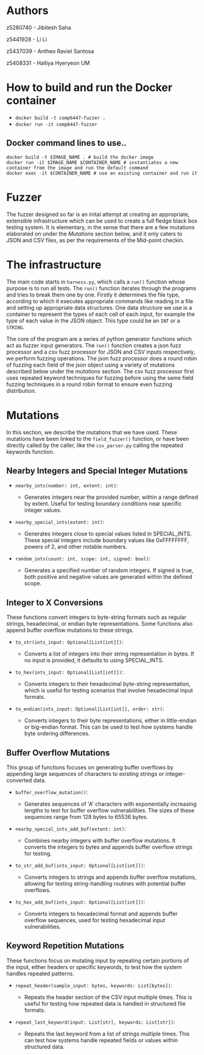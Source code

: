 # Authors
z5280740 - Jibitesh Saha

z5441928 - Li Li

z5437039 - Antheo Raviel Santosa

z5408331 - Halliya Hyeryeon UM

# How to build and run the Docker container

* `docker build -t comp6447-fuzzer .`
* `docker run -it comp6447-fuzzer`

## Docker command lines to use..
```
docker build -t $IMAGE_NAME . # build the docker image
docker run -it $IMAGE_NAME $CONTAINER_NAME # instantiates a new container from the image and run the default command
docker exec -it $CONTAINER_NAME # use an existing container and run it 
```

# Fuzzer

The fuzzer designed so far is an inital attempt at creating an appropriate, extensible infrastructure which can be used to create a full fledge black box testing system. It is elementary, in the sense that there are a few mutations elaborated on under the *Mutations* section below, and it only caters to JSON and CSV files, as per the requirements of the Mid-point checkin.

# The infrastructure

The main code starts in `harness.py`, which calls a `run()` function whose purpose is to run all tests. The `run()` function iterates through the programs and tries to break them one by one. Firstly it determines the file type, according to which it executes appropriate commands like reading in a file and setting up appropriate data structures. One data structure we use is a container to represent the types of each cell of each input, for example the type of each value in the JSON object. This type could be an `INT` or a `STRING`.

The core of the program are a series of python generator functions which act as fuzzer input generators. The `run()` function creates a json fuzz processor and a csv fuzz processor for JSON and CSV inputs respectively, we perform fuzzing operations. The json fuzz processor does a round robin of fuzzing each field of the json object using a variety of mutations described below under the *mutations* section. The csv fuzz processor first uses repeated keyword techniques for fuzzing before using the same field fuzzing techniques in a round robin format to ensure even fuzzing distribution.

# Mutations

In this section, we describe the mutations that we have used. These mutations have been linked to the `field_fuzzer()` function, or have been directly called by the caller, like the `csv_parser.py` calling the repeated keywords function.

## Nearby Integers and Special Integer Mutations

* `nearby_ints(number: int, extent: int)`:
    * Generates integers near the provided number, within a range defined by extent. Useful for testing boundary conditions near specific integer values.

* `nearby_special_ints(extent: int)`:
    * Generates integers close to special values listed in SPECIAL_INTS. These special integers include boundary values like 0xFFFFFFFF, powers of 2, and other notable numbers.

* `random_ints(count: int, scope: int, signed: bool)`:
    * Generates a specified number of random integers. If signed is true, both positive and negative values are generated within the defined scope.

## Integer to X Conversions

These functions convert integers to byte-string formats such as regular strings, hexadecimal, or endian byte representations. Some functions also append buffer overflow mutations to these strings.

* `to_str(ints_input: Optional[List[int]])`:
    * Converts a list of integers into their string representation in bytes. If no input is provided, it defaults to using SPECIAL_INTS.

* `to_hex(ints_input: Optional[List[int]])`:
    * Converts integers to their hexadecimal byte-string representation, which is useful for testing scenarios that involve hexadecimal input formats.

* `to_endian(ints_input: Optional[List[int]], order: str)`:
    * Converts integers to their byte representations, either in little-endian or big-endian format. This can be used to test how systems handle byte ordering differences.

## Buffer Overflow Mutations

This group of functions focuses on generating buffer overflows by appending large sequences of characters to existing strings or integer-converted data.

* `buffer_overflow_mutation()`:
    * Generates sequences of 'A' characters with exponentially increasing lengths to test for buffer overflow vulnerabilities. The sizes of these sequences range from 128 bytes to 65536 bytes.

* `nearby_special_ints_add_buf(extent: int)`:
    * Combines nearby integers with buffer overflow mutations. It converts the integers to bytes and appends buffer overflow strings for testing.

* `to_str_add_buf(ints_input: Optional[List[int]])`:
    * Converts integers to strings and appends buffer overflow mutations, allowing for testing string-handling routines with potential buffer overflows.

* `to_hex_add_buf(ints_input: Optional[List[int]])`:
    * Converts integers to hexadecimal format and appends buffer overflow sequences, used for testing hexadecimal input vulnerabilities.

## Keyword Repetition Mutations

These functions focus on mutating input by repeating certain portions of the input, either headers or specific keywords, to test how the system handles repeated patterns.

* `repeat_header(sample_input: bytes, keywords: List[bytes])`:
    * Repeats the header section of the CSV input multiple times. This is useful for testing how repeated data is handled in structured file formats.

* `repeat_last_keyword(input: List[str], keywords: List[str])`:
    * Repeats the last keyword from a list of strings multiple times. This can test how systems handle repeated fields or values within structured data.

